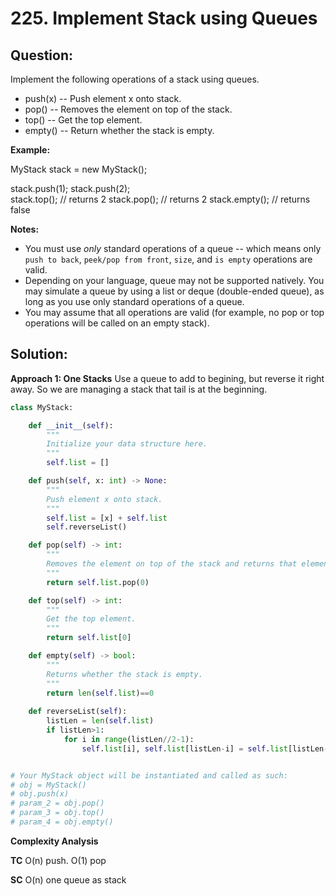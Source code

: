 
  

# 225. Implement Stack using Queues

  

  

## Question:

Implement the following operations of a stack using queues.

-   push(x) -- Push element x onto stack.
-   pop() -- Removes the element on top of the stack.
-   top() -- Get the top element.
-   empty() -- Return whether the stack is empty.

**Example:**

MyStack stack = new MyStack();

stack.push(1);
stack.push(2);  
stack.top();   // returns 2
stack.pop();   // returns 2
stack.empty(); // returns false

**Notes:**

-   You must use  _only_  standard operations of a queue -- which means only  `push to back`,  `peek/pop from front`,  `size`, and  `is empty`  operations are valid.
-   Depending on your language, queue may not be supported natively. You may simulate a queue by using a list or deque (double-ended queue), as long as you use only standard operations of a queue.
-   You may assume that all operations are valid (for example, no pop or top operations will be called on an empty stack).
## Solution:


**Approach 1: One Stacks**
Use a queue to add to begining, but reverse it right away. So we are managing a stack that tail is at the beginning.
```python
class MyStack:

    def __init__(self):
        """
        Initialize your data structure here.
        """
        self.list = []

    def push(self, x: int) -> None:
        """
        Push element x onto stack.
        """
        self.list = [x] + self.list
        self.reverseList()

    def pop(self) -> int:
        """
        Removes the element on top of the stack and returns that element.
        """
        return self.list.pop(0)

    def top(self) -> int:
        """
        Get the top element.
        """
        return self.list[0]

    def empty(self) -> bool:
        """
        Returns whether the stack is empty.
        """
        return len(self.list)==0
    
    def reverseList(self):
        listLen = len(self.list)
        if listLen>1:
            for i in range(listLen//2-1):
                self.list[i], self.list[listLen-i] = self.list[listLen-i], self.list[i]


# Your MyStack object will be instantiated and called as such:
# obj = MyStack()
# obj.push(x)
# param_2 = obj.pop()
# param_3 = obj.top()
# param_4 = obj.empty()
```


**Complexity Analysis**

**TC** 
O(n) push. O(1) pop

**SC** 
O(n) one queue as stack

